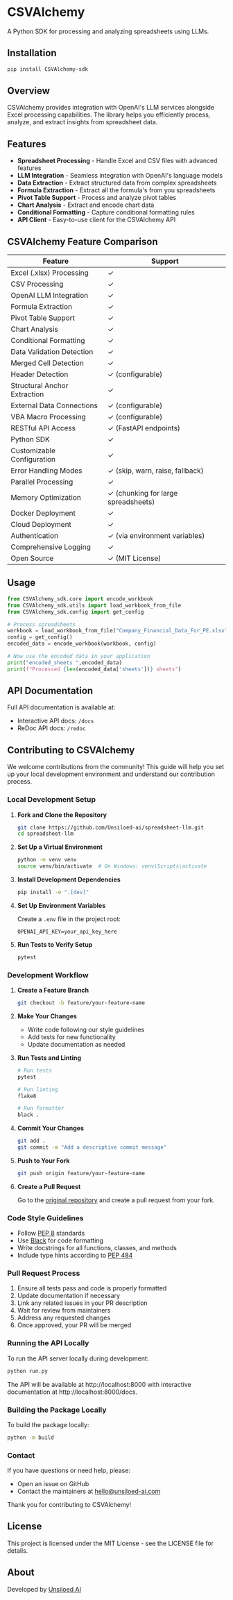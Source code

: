 # CSVAlchemy

A  Python SDK for processing and analyzing spreadsheets using LLMs.

## Installation

```bash
pip install CSVAlchemy-sdk
```

## Overview

CSVAlchemy provides integration with OpenAI's LLM services alongside Excel processing capabilities. The library helps you efficiently process, analyze, and extract insights from spreadsheet data.

## Features

* **Spreadsheet Processing** - Handle Excel and CSV files with advanced features
* **LLM Integration** - Seamless integration with OpenAI's language models
* **Data Extraction** - Extract structured data from complex spreadsheets
* **Formula Extraction** - Extract all the formula's from you spreadsheets
* **Pivot Table Support** - Process and analyze pivot tables
* **Chart Analysis** - Extract and encode chart data
* **Conditional Formatting** - Capture conditional formatting rules
* **API Client** - Easy-to-use client for the CSVAlchemy API

## CSVAlchemy Feature Comparison

| Feature                          | Support                                        |
|----------------------------------|------------------------------------------------|
| Excel (.xlsx) Processing         | ✓                                              |
| CSV Processing                   | ✓                                              |
| OpenAI LLM Integration           | ✓                                              |
| Formula Extraction               | ✓                                              |
| Pivot Table Support              | ✓                                              |
| Chart Analysis                   | ✓                                              |
| Conditional Formatting           | ✓                                              |
| Data Validation Detection        | ✓                                              |
| Merged Cell Detection            | ✓                                              |
| Header Detection                 | ✓ (configurable)                               |
| Structural Anchor Extraction     | ✓                                              |
| External Data Connections        | ✓ (configurable)                               |
| VBA Macro Processing             | ✓ (configurable)                               |
| RESTful API Access               | ✓ (FastAPI endpoints)                          |
| Python SDK                       | ✓                                              |
| Customizable Configuration       | ✓                                              |
| Error Handling Modes             | ✓ (skip, warn, raise, fallback)                |
| Parallel Processing              | ✓                                              |
| Memory Optimization              | ✓ (chunking for large spreadsheets)            |
| Docker Deployment                | ✓                                              |
| Cloud Deployment                 | ✓                                              |
| Authentication                   | ✓ (via environment variables)                  |
| Comprehensive Logging            | ✓                                              |
| Open Source                      | ✓ (MIT License)                                |

## Usage

```python
from CSVAlchemy_sdk.core import encode_workbook
from CSVAlchemy_sdk.utils import load_workbook_from_file
from CSVAlchemy_sdk.config import get_config

# Process spreadsheets
workbook = load_workbook_from_file("Company_Financial_Data_For_PE.xlsx")
config = get_config()
encoded_data = encode_workbook(workbook, config)

# Now use the encoded data in your application
print("encoded_sheets ",encoded_data)
print(f"Processed {len(encoded_data['sheets'])} sheets")
```

<!-- ## Advanced Configuration

CSVAlchemy offers extensive configuration options:

```python
from CSVAalchemy_sdk import encode_workbook
from CSValchemy_sdk.config import get_config

# Get default configuration
config = get_config()

# Customize configuration
config["features"]["pivot_tables"] = True
config["error_handling"]["log_level"] = "DEBUG"

# Process with custom configuration
encoded = encode_workbook("your_spreadsheet.xlsx", config=config)
``` -->



## API Documentation

Full API documentation is available at:
- Interactive API docs: `/docs`
- ReDoc API docs: `/redoc`

## Contributing to CSVAlchemy

We welcome contributions from the community! This guide will help you set up your local development environment and understand our contribution process.

### Local Development Setup

1. **Fork and Clone the Repository**

   ```bash
   git clone https://github.com/Unsiloed-ai/spreadsheet-llm.git
   cd spreadsheet-llm
   ```

2. **Set Up a Virtual Environment**

   ```bash
   python -m venv venv
   source venv/bin/activate  # On Windows: venv\Scripts\activate
   ```

3. **Install Development Dependencies**

   ```bash
   pip install -e ".[dev]"
   ```

4. **Set Up Environment Variables**

   Create a `.env` file in the project root:
   
   ```
   OPENAI_API_KEY=your_api_key_here
   ```

5. **Run Tests to Verify Setup**

   ```bash
   pytest
   ```

### Development Workflow

1. **Create a Feature Branch**

   ```bash
   git checkout -b feature/your-feature-name
   ```

2. **Make Your Changes**
   
   - Write code following our style guidelines
   - Add tests for new functionality
   - Update documentation as needed

3. **Run Tests and Linting**

   ```bash
   # Run tests
   pytest
   
   # Run linting
   flake8
   
   # Run formatter
   black .
   ```

4. **Commit Your Changes**

   ```bash
   git add .
   git commit -m "Add a descriptive commit message"
   ```

5. **Push to Your Fork**

   ```bash
   git push origin feature/your-feature-name
   ```

6. **Create a Pull Request**
   
   Go to the [original repository](https://github.com/Unsiloed-AI/spreadsheet-llm) and create a pull request from your fork.

### Code Style Guidelines

- Follow [PEP 8](https://peps.python.org/pep-0008/) standards
- Use [Black](https://black.readthedocs.io/) for code formatting
- Write docstrings for all functions, classes, and methods
- Include type hints according to [PEP 484](https://peps.python.org/pep-0484/)

### Pull Request Process

1. Ensure all tests pass and code is properly formatted
2. Update documentation if necessary
3. Link any related issues in your PR description
4. Wait for review from maintainers
5. Address any requested changes
6. Once approved, your PR will be merged

### Running the API Locally

To run the API server locally during development:

```bash
python run.py
```

The API will be available at http://localhost:8000 with interactive documentation at http://localhost:8000/docs.

### Building the Package Locally

To build the package locally:

```bash
python -m build
```

### Contact

If you have questions or need help, please:
- Open an issue on GitHub
- Contact the maintainers at hello@unsiloed-ai.com

Thank you for contributing to CSVAlchemy!

## License

This project is licensed under the MIT License - see the LICENSE file for details.

## About

Developed by [Unsiloed AI](https://unsiloed-ai.com)

